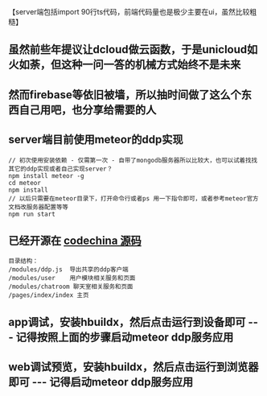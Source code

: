 
【server端包括import 90行ts代码，前端代码量也是极少主要在ui，虽然比较粗糙】
## 虽然前些年提议让dcloud做云函数，于是unicloud如火如荼，但这种一问一答的机械方式始终不是未来
## 然而firebase等依旧被墙，所以抽时间做了这么个东西自己用吧，也分享给需要的人
## server端目前使用meteor的ddp实现
```
// 初次使用安装依赖 - 仅需第一次 - 自带了mongodb服务器所以比较大，也可以试着找找其它的ddp实现或者自己实现server？
npm install meteor -g
cd meteor
npm install
// 以后只需要在meteor目录下，打开命令行或者ps 用一下指令即可，或者参考meteor官方文档改服务器配置等等
npm run start
```

## 已经开源在 [codechina 源码](https://codechina.csdn.net/weixin_42500182/dpp-demo)


```
目录结构：
/modules/ddp.js  导出共享的ddp客户端
/modules/user    用户模块相关服务和页面
/modules/chatroom 聊天室相关服务和页面
/pages/index/index 主页
```

## app调试，安装hbuildx，然后点击运行到设备即可 --- 记得按照上面的步骤启动meteor ddp服务应用

## web调试预览，安装hbuildx，然后点击运行到浏览器即可 --- 记得启动meteor ddp服务应用